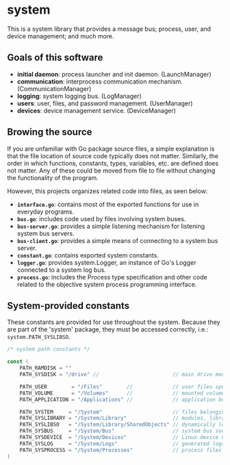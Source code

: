 # system

This is a system library that provides a message bus; process, user, and device
management; and much more.

## Goals of this software

* __initial daemon__: process launcher and init daemon. (LaunchManager)
* __communication__: interprocess communication mechanism. (CommunicationManager)
* __logging__: system logging bus. (LogManager)
* __users__: user, files, and password management. (UserManager)
* __devices__: device management service. (DeviceManager)

## Browing the source

If you are unfamiliar with Go package source files, a simple explanation is that the
file location of source code typically does not matter. Similarly, the order in which
functions, constants, types, variables, etc. are defined does not matter. Any of these
could be moved from file to file without changing the functionality of the program.
  
However, this projects organizes related code into files, as seen below:

* __`interface.go`__: contains most of the exported functions for use in everyday programs.
* __`bus.go`__: includes code used by files involving system buses.
* __`bus-server.go`__: provides a simple listening mechanism for listening system bus servers.
* __`bus-client.go`__: provides a simple means of connecting to a system bus server.
* __`constant.go`__: contains exported system constants.
* __`logger.go`__: provides system.Logger, an instance of Go's Logger connected to a system log bus.
* __`process.go`__: includes the Process type specification and other code related to the objective system process programming interface.

## System-provided constants

These constants are provided for use throughout the system. Because they are part of the
'system' package, they must be accessed correctly, i.e.: `system.PATH_SYSLIBSO`.

```go
/* system path constants */

const (
	PATH_RAMDISK = ""
	PATH_SYSDISK = "/drive" //                        // main drive mountpoint (/Volumes/System)

	PATH_USER        = "/Files"        //             // user files spun across all drives
	PATH_VOLUME      = "/Volumes"      //             // mounted volumes
	PATH_APPLICATION = "/Applications" //             // application bundles

	PATH_SYSTEM     = "/System"                       // files belonging to the system itself
	PATH_SYSLIBRARY = "/System/Library"               // modules, libraries, extensions, etc.
	PATH_SYSLIBSO   = "/System/Library/SharedObjects" // dynamically loaded libraries (i.e. /lib)
	PATH_SYSBUS     = "/System/Bus"                   // system bus sockets
	PATH_SYSDEVICE  = "/System/Devices"               // Linux device nodes (eq. /dev)
	PATH_SYSLOG     = "/System/Logs"                  // generated logs
	PATH_SYSPROCESS = "/System/Processes"             // process files (similar to /proc)
)
```
